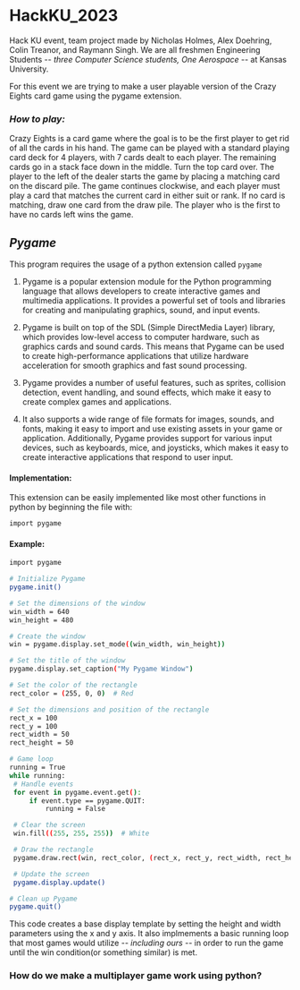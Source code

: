 # HackKU_2023
Hack KU event, team project made by Nicholas Holmes, Alex Doehring, Colin Treanor, and Raymann Singh.
We are all freshmen Engineering Students -- *three Computer Science students, One Aerospace* -- at Kansas University.

For this event we are trying to make a user playable version of the Crazy Eights card game using the pygame extension.

### <align center> *_How to play:_* ###
  Crazy Eights is a card game where the goal is to be the first player to get rid of all the cards in his hand. The game can be played with a standard playing card deck for 4 players, with 7 cards dealt to each player. The remaining cards go in a stack face down in the middle. Turn the top card over. The player to the left of the dealer starts the game by placing a matching card on the discard pile. The game continues clockwise, and each player must play a card that matches the current card in either suit or rank. If no card is matching, draw one card from the draw pile. The player who is the first to have no cards left wins the game. 

  ## _Pygame_ 
  This program requires the usage of a python extension called  `pygame` 
  
  1. Pygame is a popular extension module for the Python programming language that allows developers to create interactive games and multimedia applications. It provides a powerful set of tools and libraries for creating and manipulating graphics, sound, and input events.

  2. Pygame is built on top of the SDL (Simple DirectMedia Layer) library, which provides low-level access to computer hardware, such as graphics cards and sound cards. This means that Pygame can be used to create high-performance applications that utilize hardware acceleration for smooth graphics and fast sound processing.

  3. Pygame provides a number of useful features, such as sprites, collision detection, event handling, and sound effects, which make it easy to create complex games and applications.

  4. It also supports a wide range of file formats for images, sounds, and fonts, making it easy to import and use existing assets in your game or application. Additionally, Pygame provides support for various input devices, such as keyboards, mice, and joysticks, which makes it easy to create interactive applications that respond to user input.

  #### Implementation:
  This extension can be easily implemented like most other functions in python by beginning the file with:
  
  ```bash
import pygame
```
  #### Example:
   ```bash
  import pygame

# Initialize Pygame
pygame.init()

# Set the dimensions of the window
win_width = 640
win_height = 480

# Create the window
win = pygame.display.set_mode((win_width, win_height))

# Set the title of the window
pygame.display.set_caption("My Pygame Window")

# Set the color of the rectangle
rect_color = (255, 0, 0)  # Red

# Set the dimensions and position of the rectangle
rect_x = 100
rect_y = 100
rect_width = 50
rect_height = 50

# Game loop
running = True
while running:
    # Handle events
    for event in pygame.event.get():
        if event.type == pygame.QUIT:
            running = False

    # Clear the screen
    win.fill((255, 255, 255))  # White

    # Draw the rectangle
    pygame.draw.rect(win, rect_color, (rect_x, rect_y, rect_width, rect_height))

    # Update the screen
    pygame.display.update()

# Clean up Pygame
pygame.quit()

```
  This code creates a base display template by setting the height and width parameters using the x and y axis. 
  It also implmements a basic running loop that most games would utilize -- *including ours* -- in order to run the game 
  until the win condition(or something similar) is met.
  
  ### How do we make a multiplayer game work using python?
